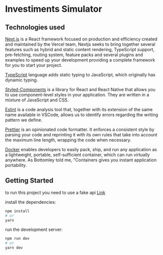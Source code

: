 <h1>Investiments Simulator</h1>

## Technologies used

[Next.js](https://nextjs.org/) is a React framework focused on production and efficiency created and maintained by the Vercel team, Nextjs seeks to bring together several features such as hybrid and static content rendering, TypeScript support, pre-fetching, routing system, feature packs and several plugins and examples to speed up your development providing a complete framework for you to start your project.

[TypeScript](https://www.typescriptlang.org/) language adds static typing to JavaScript, which originally has dynamic typing.

[Styled-Components](https://styled-components.com/) is a library for React and React Native that allows you to use component-level styles in your application. They are written in a mixture of JavaScript and CSS.

[Eslint](https://eslint.org/) is a code analysis tool that, together with its extension of the same name available in VSCode, allows us to identify errors regarding the writing pattern we define.

[Prettier](https://prettier.io/) is an opinionated code formatter. It enforces a consistent style by parsing your code and reprinting it with its own rules that take into account the maximum line length, wrapping the code when necessary.

[Docker](https://www.docker.com/) enables developers to easily pack, ship, and run any application as a lightweight, portable, self-sufficient container, which can run virtually anywhere. As Bottomley told me, "Containers gives you instant application portability.

## Getting Started


to run this project you need to use a fake api [Link](https://github.com/eqi-investimentos/desafio-fake-api)

install the dependencies:

```bash
npm install
# or
yarn
```
run the development server:

```bash
npm run dev
# or
yarn dev
```
